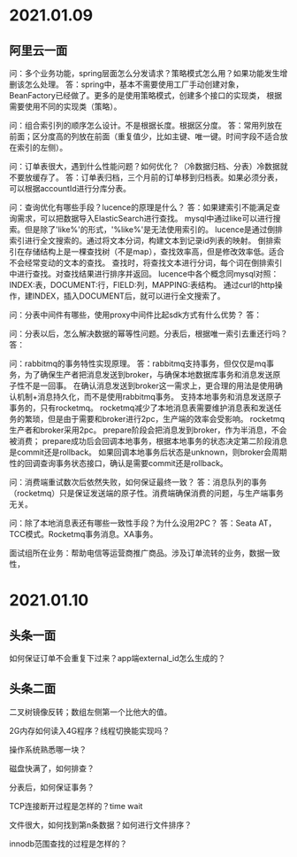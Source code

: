 # 2021.01.09
## 阿里云一面
问：多个业务功能，spring层面怎么分发请求？策略模式怎么用？如果功能发生增删该怎么处理。
答：spring中，基本不需要使用工厂手动创建对象，BeanFactory已经做了。更多的是使用策略模式，创建多个接口的实现类，
根据需要使用不同的实现类（策略）。

问：组合索引列的顺序怎么设计。不是根据长度。根据区分度。
答：常用列放在前面；区分度高的列放在前面（重复值少，比如主键、唯一键。时间字段不适合放在索引的左侧）。

问：订单表很大，遇到什么性能问题？如何优化？（冷数据归档、分表）冷数据就不要放缓存了。
答：订单表归档，三个月前的订单移到归档表。如果必须分表，可以根据accountId进行分库分表。

问：查询优化有哪些手段？lucence的原理是什么？
答：如果建索引不能满足查询需求，可以把数据导入ElasticSearch进行查找。
mysql中通过like可以进行搜索。但是除了'like%'的形式，'%like%'是无法使用索引的。
lucence是通过倒排索引进行全文搜索的。通过将文本分词，构建文本到记录id列表的映射。
倒排索引在存储结构上是一棵查找树（不是map），查找效率高，但是修改效率低。适合不会经常变动的文本的查找。
查找时，将查找文本进行分词，每个词在倒排索引中进行查找。对查找结果进行排序并返回。
lucence中各个概念同mysql对照：INDEX:表，DOCUMENT:行，FIELD:列，MAPPING:表结构。
通过curl的http操作，建INDEX，插入DOCUMENT后，就可以进行全文搜索了。

问：分表中间件有哪些，使用proxy中间件比起sdk方式有什么优势？
答：

问：分表以后，怎么解决数据的幂等性问题。分表后，根据唯一索引去重还行吗？
答：

问：rabbitmq的事务特性实现原理。
答：rabbitmq支持事务，但仅仅是mq事务，为了确保生产者把消息发送到broker，与确保本地数据库事务和消息发送原子性不是一回事。
在确认消息发送到broker这一需求上，更合理的用法是使用确认机制+消息持久化，而不是使用rabbitmq事务。
支持本地事务和消息发送原子事务的，只有rocketmq。
rocketmq减少了本地消息表需要维护消息表和发送任务的繁琐，但是由于需要和broker进行2pc，生产端的效率会受影响。
rocketmq生产者和broker采用2pc。
prepare阶段会把消息发到broker，作为半消息，不会被消费；
prepare成功后会回调本地事务，根据本地事务的状态决定第二阶段消息是commit还是rollback。
如果回调本地事务后状态是unknown，则broker会周期性的回调查询事务状态接口，确认是需要commit还是rollback。

问：消费端重试数次后依然失败，如何保证最终一致？
答：消息队列的事务（rocketmq）只是保证发送端的原子性。消费端确保消费的问题，与生产端事务无关。

问：除了本地消息表还有哪些一致性手段？为什么没用2PC？
答：Seata AT，TCC模式。Rocketmq事务消息。XA事务。

面试组所在业务：帮助电信等运营商推广商品。涉及订单流转的业务，数据一致性，

# 2021.01.10
## 头条一面
如何保证订单不会重复下过来？app端external_id怎么生成的？

## 头条二面
二叉树镜像反转；数组左侧第一个比他大的值。

2G内存如何读入4G程序？线程切换能实现吗？

操作系统熟悉哪一块？

磁盘快满了，如何排查？

分表后，如何保证事务？

TCP连接断开过程是怎样的？time wait

文件很大，如何找到第n条数据？如何进行文件排序？

innodb范围查找的过程是怎样的？
